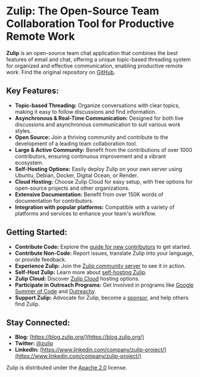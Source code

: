 # Zulip: The Open-Source Team Collaboration Tool for Productive Remote Work

**Zulip** is an open-source team chat application that combines the best features of email and chat, offering a unique topic-based threading system for organized and effective communication, enabling productive remote work. Find the original repository on [GitHub](https://github.com/zulip/zulip).

## Key Features:

*   **Topic-based Threading:** Organize conversations with clear topics, making it easy to follow discussions and find information.
*   **Asynchronous & Real-Time Communication:** Designed for both live discussions and asynchronous communication to suit various work styles.
*   **Open Source:** Join a thriving community and contribute to the development of a leading team collaboration tool.
*   **Large & Active Community:** Benefit from the contributions of over 1000 contributors, ensuring continuous improvement and a vibrant ecosystem.
*   **Self-Hosting Options:** Easily deploy Zulip on your own server using Ubuntu, Debian, Docker, Digital Ocean, or Render.
*   **Cloud Hosting:** Choose Zulip Cloud for easy setup, with free options for open-source projects and other organizations.
*   **Extensive Documentation:** Benefit from over 150K words of documentation for contributors.
*   **Integration with popular platforms:** Compatible with a variety of platforms and services to enhance your team's workflow.

## Getting Started:

*   **Contribute Code:** Explore the [guide for new contributors](https://zulip.readthedocs.io/en/latest/contributing/contributing.html) to get started.
*   **Contribute Non-Code:** Report issues, translate Zulip into your language, or provide feedback.
*   **Experience Zulip:** Join the [Zulip community server](https://zulip.com/development-community/) to see it in action.
*   **Self-Host Zulip:** Learn more about [self-hosting Zulip](https://zulip.com/self-hosting/).
*   **Zulip Cloud:** Discover [Zulip Cloud](https://zulip.com/plans/) hosting options.
*   **Participate in Outreach Programs:** Get involved in programs like [Google Summer of Code](https://developers.google.com/open-source/gsoc/) and [Outreachy](https://www.outreachy.org/).
*   **Support Zulip:** Advocate for Zulip, become a [sponsor](https://github.com/sponsors/zulip), and help others find Zulip.

## Stay Connected:

*   **Blog:** [https://blog.zulip.org/](https://blog.zulip.org/)
*   **Twitter:** [@zulip](https://twitter.com/zulip)
*   **LinkedIn:** [https://www.linkedin.com/company/zulip-project/](https://www.linkedin.com/company/zulip-project/)

Zulip is distributed under the [Apache 2.0](https://github.com/zulip/zulip/blob/main/LICENSE) license.